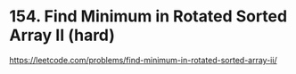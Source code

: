 # 154. Find Minimum in Rotated Sorted Array II (hard)

https://leetcode.com/problems/find-minimum-in-rotated-sorted-array-ii/
